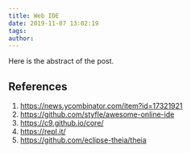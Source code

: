 ```yaml
---
title: Web IDE
date: 2019-11-07 13:02:19
tags:
author:
---
```


Here is the abstract of the post.

<!-- more -->

## References

1. <https://news.ycombinator.com/item?id=17321921>
2. <https://github.com/styfle/awesome-online-ide>
3. <https://c9.github.io/core/>
4. <https://repl.it/>
5. <https://github.com/eclipse-theia/theia>
